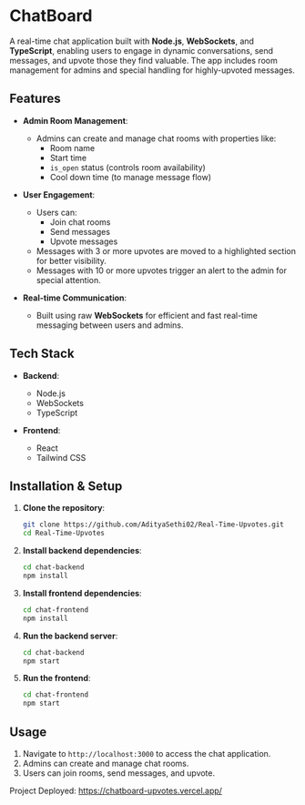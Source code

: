 # ChatBoard

A real-time chat application built with **Node.js**, **WebSockets**, and **TypeScript**, enabling users to engage in dynamic conversations, send messages, and upvote those they find valuable. The app includes room management for admins and special handling for highly-upvoted messages.

## Features

- **Admin Room Management**: 
  - Admins can create and manage chat rooms with properties like:
    - Room name
    - Start time
    - `is_open` status (controls room availability)
    - Cool down time (to manage message flow)
  
- **User Engagement**:
  - Users can:
    - Join chat rooms
    - Send messages
    - Upvote messages
  - Messages with 3 or more upvotes are moved to a highlighted section for better visibility.
  - Messages with 10 or more upvotes trigger an alert to the admin for special attention.

- **Real-time Communication**:
  - Built using raw **WebSockets** for efficient and fast real-time messaging between users and admins.

## Tech Stack

- **Backend**: 
  - Node.js
  - WebSockets
  - TypeScript

- **Frontend**: 
  - React
  - Tailwind CSS

## Installation & Setup

1. **Clone the repository**:
    ```bash
    git clone https://github.com/AdityaSethi02/Real-Time-Upvotes.git
    cd Real-Time-Upvotes
    ```

2. **Install backend dependencies**:
    ```bash
    cd chat-backend
    npm install
    ```

3. **Install frontend dependencies**:
    ```bash
    cd chat-frontend
    npm install
    ```

4. **Run the backend server**:
    ```bash
    cd chat-backend
    npm start
    ```

5. **Run the frontend**:
    ```bash
    cd chat-frontend
    npm start
    ```

## Usage

1. Navigate to `http://localhost:3000` to access the chat application.
2. Admins can create and manage chat rooms.
3. Users can join rooms, send messages, and upvote.


Project Deployed: https://chatboard-upvotes.vercel.app/
